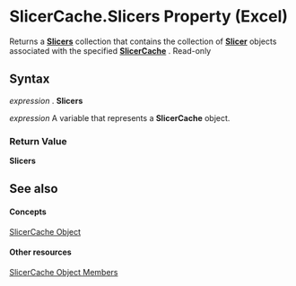 
# SlicerCache.Slicers Property (Excel)

Returns a  **[Slicers](12b67ff5-cf66-35d1-2c72-9aa2f4a396a0.md)** collection that contains the collection of **[Slicer](577be0f6-4eda-0093-8899-097f3c900383.md)** objects associated with the specified **[SlicerCache](6e6533e3-0503-a1d3-9ecd-f7997233565f.md)** . Read-only


## Syntax

 _expression_ . **Slicers**

 _expression_ A variable that represents a **SlicerCache** object.


### Return Value

 **Slicers**


## See also


#### Concepts


[SlicerCache Object](6e6533e3-0503-a1d3-9ecd-f7997233565f.md)
#### Other resources


[SlicerCache Object Members](59572fc4-0dd9-096a-61b9-7775f90ac7be.md)
